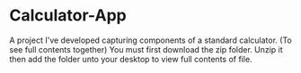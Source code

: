 # Calculator-App
A project I've developed capturing components of a standard calculator. (To see full contents together) You must first download the zip folder. Unzip it then add the folder unto your desktop to view full contents of file.
